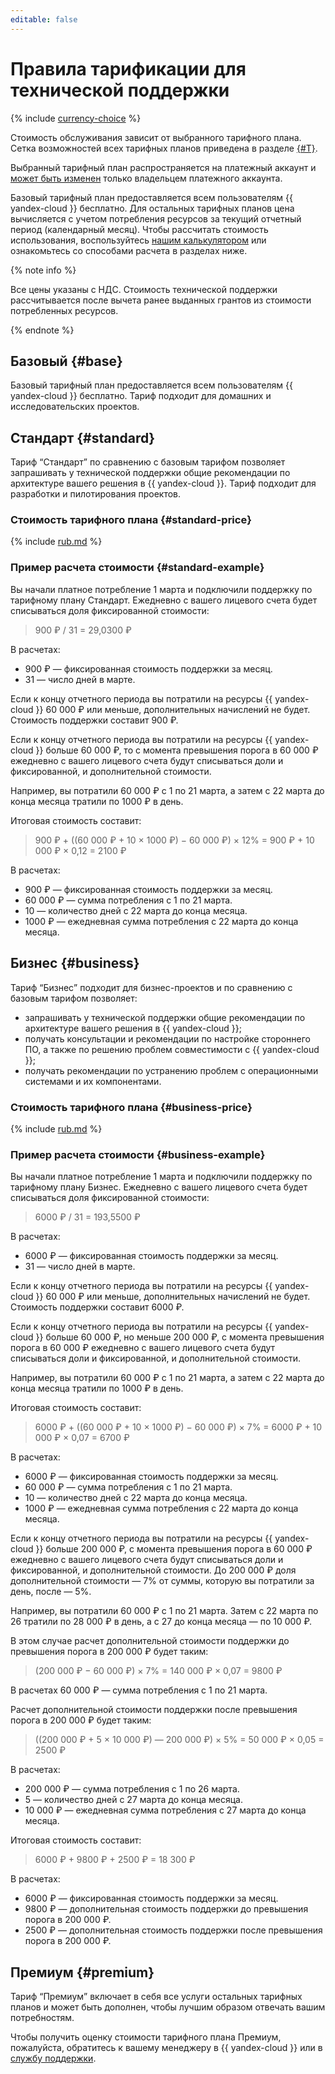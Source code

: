 ```yaml
---
editable: false
---
```


# Правила тарификации для технической поддержки



{% include [currency-choice](../_includes/pricing/currency-choice.md) %}

Стоимость обслуживания зависит от выбранного тарифного плана. Сетка возможностей всех тарифных планов приведена в разделе [{#T}](overview.md). 

Выбранный тарифный план распространяется на платежный аккаунт и [может быть изменен](overview#change-service-plan) только владельцем платежного аккаунта.

Базовый тарифный план предоставляется всем пользователям {{ yandex-cloud }} бесплатно. Для остальных тарифных планов цена вычисляется с учетом потребления ресурсов за текущий отчетный период (календарный месяц). Чтобы рассчитать стоимость использования, воспользуйтесь [нашим калькулятором](/prices#calculator) или ознакомьтесь со способами расчета в разделах ниже.

{% note info %}

Все цены указаны с НДС. Стоимость технической поддержки рассчитывается после вычета ранее выданных грантов из стоимости потребленных ресурсов.

{% endnote %}

## Базовый {#base}

Базовый тарифный план предоставляется всем пользователям {{ yandex-cloud }} бесплатно. Тариф подходит для домашних и исследовательских проектов.

## Стандарт {#standard}

Тариф <q>Стандарт</q> по сравнению с базовым тарифом позволяет запрашивать у технической поддержки общие рекомендации по архитектуре вашего решения в {{ yandex-cloud }}. Тариф подходит для разработки и пилотирования проектов.

### Стоимость тарифного плана {#standard-price}


{% include [rub.md](../_pricing/support/rub-standard.md) %}




### Пример расчета стоимости {#standard-example}

Вы начали платное потребление 1 марта и подключили поддержку по тарифному плану Стандарт. Ежедневно с вашего лицевого счета будет списываться доля фиксированной стоимости:

>900 ₽ / 31 = 29,0300 ₽

В расчетах:

* 900 ₽ — фиксированная стоимость поддержки за месяц.
* 31 — число дней в марте.

Если к концу отчетного периода вы потратили на ресурсы {{ yandex-cloud }} 60 000 ₽ или меньше, дополнительных начислений не будет. Стоимость поддержки составит 900 ₽.

Если к концу отчетного периода вы потратили на ресурсы {{ yandex-cloud }} больше 60 000 ₽, то с момента превышения порога в 60 000 ₽ ежедневно с вашего лицевого счета будут списываться доли и фиксированной, и дополнительной стоимости.

  Например, вы потратили 60 000 ₽ с 1 по 21 марта, а затем с 22 марта до конца месяца тратили по 1000 ₽ в день.

  Итоговая стоимость составит:

  >900 ₽ + ((60 000 ₽ + 10 × 1000 ₽) − 60 000 ₽) × 12% = 900 ₽ + 10 000 ₽ × 0,12 = 2100 ₽

  В расчетах:

  * 900 ₽ — фиксированная стоимость поддержки за месяц.
  * 60 000 ₽ — сумма потребления с 1 по 21 марта.
  * 10 — количество дней с 22 марта до конца месяца.
  * 1000 ₽ — ежедневная сумма потребления с 22 марта до конца месяца.


## Бизнес {#business}

Тариф <q>Бизнес</q> подходит для бизнес-проектов и по сравнению с базовым тарифом позволяет:

* запрашивать у технической поддержки общие рекомендации по архитектуре вашего решения в {{ yandex-cloud }};
* получать консультации и рекомендации по настройке стороннего ПО, а также по решению проблем совместимости с {{ yandex-cloud }};
* получать рекомендации по устранению проблем с операционными системами и их компонентами.

### Стоимость тарифного плана {#business-price}


{% include [rub.md](../_pricing/support/rub-business.md) %}




### Пример расчета стоимости {#business-example}

Вы начали платное потребление 1 марта и подключили поддержку по тарифному плану Бизнес. Ежедневно с вашего лицевого счета будет списываться доля фиксированной стоимости:

>6000 ₽ / 31 = 193,5500 ₽

В расчетах:

* 6000 ₽ — фиксированная стоимость поддержки за месяц.
* 31 — число дней в марте.

Если к концу отчетного периода вы потратили на ресурсы {{ yandex-cloud }} 60 000 ₽ или меньше, дополнительных начислений не будет. Стоимость поддержки составит 6000 ₽.

Если к концу отчетного периода вы потратили на ресурсы {{ yandex-cloud }} больше 60 000 ₽, но меньше 200 000 ₽, с момента превышения порога в 60 000 ₽ ежедневно с вашего лицевого счета будут списываться доли и фиксированной, и дополнительной стоимости.

  Например, вы потратили 60 000 ₽ с 1 по 21 марта, а затем с 22 марта до конца месяца тратили по 1000 ₽ в день.

  Итоговая стоимость составит:

  >6000 ₽ + ((60 000 ₽ + 10 × 1000 ₽) − 60 000 ₽) × 7% = 6000 ₽ + 10 000 ₽ × 0,07 = 6700 ₽

  В расчетах:

  * 6000 ₽ — фиксированная стоимость поддержки за месяц.
  * 60 000 ₽ — сумма потребления с 1 по 21 марта.
  * 10 — количество дней c 22 марта до конца месяца.
  * 1000 ₽ — ежедневная сумма потребления с 22 марта до конца месяца.

Если к концу отчетного периода вы потратили на ресурсы {{ yandex-cloud }} больше 200 000 ₽, с момента превышения порога в 60 000 ₽ ежедневно с вашего лицевого счета будут списываться доли и фиксированной, и дополнительной стоимости. До 200 000 ₽ доля дополнительной стоимости — 7% от суммы, которую вы потратили за день, после — 5%.

  Например, вы потратили 60 000 ₽ с 1 по 21 марта. Затем с 22 марта по 26 тратили по 28 000 ₽ в день, а с 27 до конца месяца — по 10 000 ₽.

  В этом случае расчет дополнительной стоимости поддержки до превышения порога в 200 000 ₽ будет таким:

  >(200 000 ₽ − 60 000 ₽) × 7% = 140 000 ₽ × 0,07 = 9800 ₽

  В расчетах 60 000 ₽ — сумма потребления с 1 по 21 марта.

  Расчет дополнительной стоимости поддержки после превышения порога в 200 000 ₽ будет таким:

  >((200 000 ₽ + 5 × 10 000 ₽) — 200 000 ₽) × 5% =  50 000 ₽ × 0,05 = 2500 ₽

  В расчетах:

  * 200 000 ₽ — сумма потребления с 1 по 26 марта.
  * 5 — количество дней с 27 марта до конца месяца.
  * 10 000 ₽ — ежедневная сумма потребления с 27 марта до конца месяца.

  Итоговая стоимость составит:

  >6000 ₽ + 9800 ₽ + 2500 ₽ = 18 300 ₽

  В расчетах:

  * 6000 ₽ — фиксированная стоимость поддержки за месяц.
  * 9800 ₽ — дополнительная стоимость поддержки до превышения порога в 200 000 ₽.
  * 2500 ₽ — дополнительная стоимость поддержки после превышения порога в 200 000 ₽.

## Премиум {#premium}

Тариф <q>Премиум</q> включает в себя все услуги остальных тарифных планов и может быть дополнен, чтобы лучшим образом отвечать вашим потребностям. 

Чтобы получить оценку стоимости тарифного плана Премиум, пожалуйста, обратитесь к вашему менеджеру в {{ yandex-cloud }} или в [службу поддержки]({{link-console-support}}).

